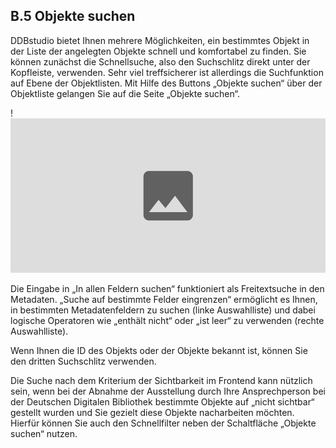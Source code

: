 ## B.5 Objekte suchen

DDBstudio bietet Ihnen mehrere Möglichkeiten, ein bestimmtes Objekt in der Liste der angelegten Objekte schnell und komfortabel zu finden. Sie können zunächst die Schnellsuche, also den Suchschlitz direkt unter der Kopfleiste, verwenden. Sehr viel treffsicherer ist allerdings die Suchfunktion auf Ebene der Objektlisten. Mit Hilfe des Buttons „Objekte suchen“ über der Objektliste gelangen Sie auf die Seite „Objekte suchen“.

!![Abb. B.5-1 – Die Suchmaske der Objektsuche][B-5_1]

Die Eingabe in „In allen Feldern suchen“ funktioniert als Freitextsuche in den Metadaten. „Suche auf bestimmte Felder eingrenzen“ ermöglicht es Ihnen, in bestimmten Metadatenfeldern zu suchen (linke Auswahlliste) und dabei logische Operatoren wie „enthält nicht“ oder „ist leer“ zu verwenden (rechte Auswahlliste). 

Wenn Ihnen die ID des Objekts oder der Objekte bekannt ist, können Sie den dritten Suchschlitz verwenden. 

Die Suche nach dem Kriterium der Sichtbarkeit im Frontend kann nützlich sein, wenn bei der Abnahme der Ausstellung durch Ihre Ansprechperson bei der Deutschen Digitalen Bibliothek bestimmte Objekte auf „nicht sichtbar“ gestellt wurden und Sie gezielt diese Objekte nacharbeiten möchten. Hierfür können Sie auch den Schnellfilter neben der Schaltfläche „Objekte suchen“ nutzen.

[B-5_1]: img/B-5_1.jpg "Abb. B.5-1 – Die Suchmaske der Objektsuche"

